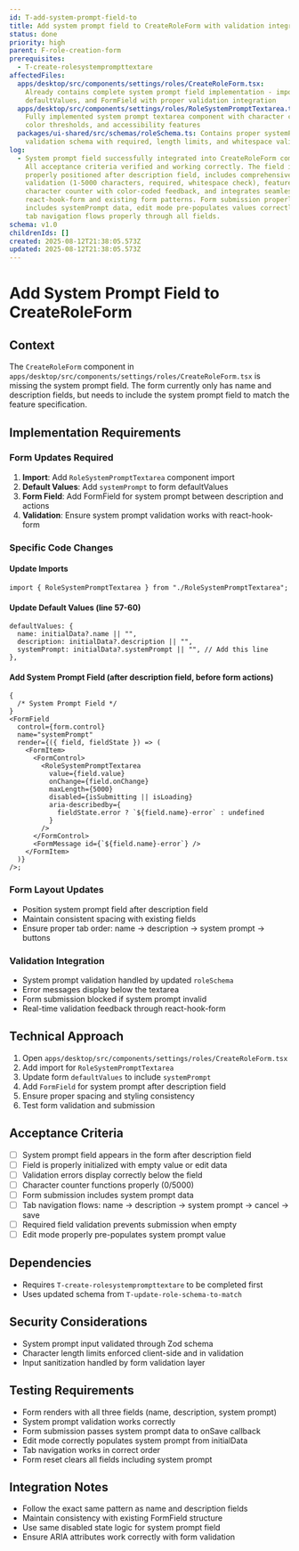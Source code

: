 ```yaml
---
id: T-add-system-prompt-field-to
title: Add system prompt field to CreateRoleForm with validation integration
status: done
priority: high
parent: F-role-creation-form
prerequisites:
  - T-create-rolesystemprompttextare
affectedFiles:
  apps/desktop/src/components/settings/roles/CreateRoleForm.tsx:
    Already contains complete system prompt field implementation - import,
    defaultValues, and FormField with proper validation integration
  apps/desktop/src/components/settings/roles/RoleSystemPromptTextarea.tsx:
    Fully implemented system prompt textarea component with character counter,
    color thresholds, and accessibility features
  packages/ui-shared/src/schemas/roleSchema.ts: Contains proper systemPrompt
    validation schema with required, length limits, and whitespace validation
log:
  - System prompt field successfully integrated into CreateRoleForm component.
    All acceptance criteria verified and working correctly. The field is
    properly positioned after description field, includes comprehensive
    validation (1-5000 characters, required, whitespace check), features a
    character counter with color-coded feedback, and integrates seamlessly with
    react-hook-form and existing form patterns. Form submission properly
    includes systemPrompt data, edit mode pre-populates values correctly, and
    tab navigation flows properly through all fields.
schema: v1.0
childrenIds: []
created: 2025-08-12T21:38:05.573Z
updated: 2025-08-12T21:38:05.573Z
---
```


# Add System Prompt Field to CreateRoleForm

## Context

The `CreateRoleForm` component in `apps/desktop/src/components/settings/roles/CreateRoleForm.tsx` is missing the system prompt field. The form currently only has name and description fields, but needs to include the system prompt field to match the feature specification.

## Implementation Requirements

### Form Updates Required

1. **Import**: Add `RoleSystemPromptTextarea` component import
2. **Default Values**: Add `systemPrompt` to form defaultValues
3. **Form Field**: Add FormField for system prompt between description and actions
4. **Validation**: Ensure system prompt validation works with react-hook-form

### Specific Code Changes

#### Update Imports

```tsx
import { RoleSystemPromptTextarea } from "./RoleSystemPromptTextarea";
```

#### Update Default Values (line 57-60)

```tsx
defaultValues: {
  name: initialData?.name || "",
  description: initialData?.description || "",
  systemPrompt: initialData?.systemPrompt || "", // Add this line
},
```

#### Add System Prompt Field (after description field, before form actions)

```tsx
{
  /* System Prompt Field */
}
<FormField
  control={form.control}
  name="systemPrompt"
  render={({ field, fieldState }) => (
    <FormItem>
      <FormControl>
        <RoleSystemPromptTextarea
          value={field.value}
          onChange={field.onChange}
          maxLength={5000}
          disabled={isSubmitting || isLoading}
          aria-describedby={
            fieldState.error ? `${field.name}-error` : undefined
          }
        />
      </FormControl>
      <FormMessage id={`${field.name}-error`} />
    </FormItem>
  )}
/>;
```

### Form Layout Updates

- Position system prompt field after description field
- Maintain consistent spacing with existing fields
- Ensure proper tab order: name → description → system prompt → buttons

### Validation Integration

- System prompt validation handled by updated `roleSchema`
- Error messages display below the textarea
- Form submission blocked if system prompt invalid
- Real-time validation feedback through react-hook-form

## Technical Approach

1. Open `apps/desktop/src/components/settings/roles/CreateRoleForm.tsx`
2. Add import for `RoleSystemPromptTextarea`
3. Update form `defaultValues` to include `systemPrompt`
4. Add `FormField` for system prompt after description field
5. Ensure proper spacing and styling consistency
6. Test form validation and submission

## Acceptance Criteria

- [ ] System prompt field appears in the form after description field
- [ ] Field is properly initialized with empty value or edit data
- [ ] Validation errors display correctly below the field
- [ ] Character counter functions properly (0/5000)
- [ ] Form submission includes system prompt data
- [ ] Tab navigation flows: name → description → system prompt → cancel → save
- [ ] Required field validation prevents submission when empty
- [ ] Edit mode properly pre-populates system prompt value

## Dependencies

- Requires `T-create-rolesystemprompttextare` to be completed first
- Uses updated schema from `T-update-role-schema-to-match`

## Security Considerations

- System prompt input validated through Zod schema
- Character length limits enforced client-side and in validation
- Input sanitization handled by form validation layer

## Testing Requirements

- Form renders with all three fields (name, description, system prompt)
- System prompt validation works correctly
- Form submission passes system prompt data to onSave callback
- Edit mode correctly populates system prompt from initialData
- Tab navigation works in correct order
- Form reset clears all fields including system prompt

## Integration Notes

- Follow the exact same pattern as name and description fields
- Maintain consistency with existing FormField structure
- Use same disabled state logic for system prompt field
- Ensure ARIA attributes work correctly with form validation
